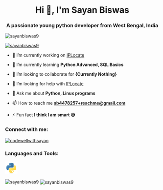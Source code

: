 <h1 align="center">Hi 👋, I'm Sayan Biswas</h1>
<h3 align="center">A passionate young python developer from West Bengal, India</h3>

<p align="left"> <img src="https://komarev.com/ghpvc/?username=sayanbiswas9&label=Profile%20views&color=0e75b6&style=flat" alt="sayanbiswas9" /> </p>

<p align="left"> <a href="https://github.com/ryo-ma/github-profile-trophy"><img src="https://github-profile-trophy.vercel.app/?username=sayanbiswas9" alt="sayanbiswas9" /></a> </p>

- 🔭 I’m currently working on [IPLocate](https://raw.githubusercontent.com/sayanbiswas9/rawdata/main/iplocate_img.jpg)

- 🌱 I’m currently learning **Python Advanced, SQL Basics**

- 👯 I’m looking to collaborate for **{Currently Nothing}**

- 🤝 I’m looking for help with [IPLocate](https://raw.githubusercontent.com/sayanbiswas9/rawdata/main/iplocate_img.jpg)

- 💬 Ask me about **Python, Linux programs**

- 📫 How to reach me **sb4478257+reachme@gmail.com**

- ⚡ Fun fact **I think I am smart 😅**

<h3 align="left">Connect with me:</h3>
<p align="left">
<a href="https://instagram.com/codewellwithsayan" target="blank"><img align="center" src="https://raw.githubusercontent.com/rahuldkjain/github-profile-readme-generator/master/src/images/icons/Social/instagram.svg" alt="codewellwithsayan" height="30" width="40" /></a>
</p>

<h3 align="left">Languages and Tools:</h3>
<p align="left"> <a href="https://www.python.org" target="_blank" rel="noreferrer"> <img src="https://raw.githubusercontent.com/devicons/devicon/master/icons/python/python-original.svg" alt="python" width="40" height="40"/> </a> </p>

<p><img align="left" src="https://github-readme-stats.vercel.app/api/top-langs?username=sayanbiswas9&show_icons=true&locale=en&layout=compact" alt="sayanbiswas9" /></p>

<p>&nbsp;<img align="center" src="https://github-readme-stats.vercel.app/api?username=sayanbiswas9&show_icons=true&locale=en" alt="sayanbiswas9" /></p>

